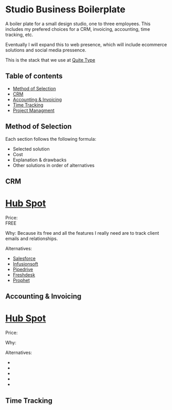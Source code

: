 # Studio Business Boilerplate

A boiler plate for a small design studio, one to three employees. This includes my prefered choices for a CRM, invoicing, accounting, time tracking, etc.

Eventually I will expand this to web presence, which will include ecommerce solutions and social media pressence.

This is the stack that we use at [Quite Type](http://quitetype.com/)

## Table of contents

- [Method of Selection](#method-of-selection)
- [CRM](#crm)
- [Accounting & Invoicing](#accounting-&-invoicing)
- [Time Tracking](#time-tracking)
- [Project Managment](#project-managment)

## Method of Selection

Each section follows the following formula:

- Selected solution
- Cost
- Explanation & drawbacks
- Other solutions in order of alternatives

## CRM

# [Hub Spot](http://www.hubspot.com/)

Price: <br>
FREE

Why:
Because its free and all the features I really need are to track client emails and relationships.

Alternatives:
-  [Salesforce](http://Salesforce.com)
-  [Infusionsoft](http://Infusionsoft.com/)
-  [Pipedrive](http://Pipedrive.com/)
-  [Freshdesk](http://Freshdesk.com/)
-  [Prophet](http://Prophet.com/)


## Accounting & Invoicing

# [Hub Spot](http://www.hubspot.com/)

Price:

Why:

Alternatives:
-  [](http://.com/)
-  [](http://.com/)
-  [](http://.com/)
-  [](http://.com/)
-  [](http://.com/)


## Time Tracking



